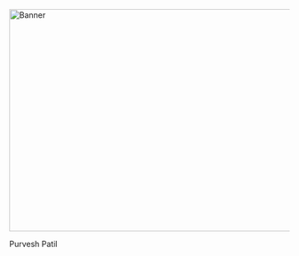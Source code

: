 
<img src="https://mir-s3-cdn-cf.behance.net/project_modules/max_1200/81bb4b165684019.640b6038d133e.gif" alt="Banner" width="1000" height="400">


Purvesh Patil 

<!--
**Purveshhpatil/Purveshhpatil** is a ✨ _special_ ✨ repository because its `README.md` (this file) appears on your GitHub profile.

Here are some ideas to get you started:

- 🔭 I’m currently working on ...
- 🌱 I’m currently learning ...
- 👯 I’m looking to collaborate on ...
- 🤔 I’m looking for help with ...
- 💬 Ask me about ...
- 📫 How to reach me: ...
- 😄 Pronouns: ...
- ⚡ Fun fact: ...
-->
